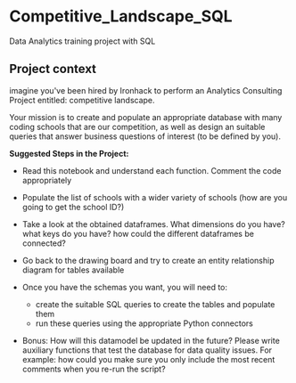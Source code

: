 # Competitive_Landscape_SQL
 Data Analytics training project with SQL

## Project context
imagine you've been hired by Ironhack to perform an Analytics Consulting Project entitled: competitive landscape.

Your mission is to create and populate an appropriate database with many coding schools that are our competition, as well as design an suitable queries that answer business questions of interest (to be defined by you).

**Suggested Steps in the Project:**


*   Read this notebook and understand each function. Comment the code appropriately

*   Populate the list of schools with a wider variety of schools (how are you going to get the school ID?)

* Take a look at the obtained dataframes. What dimensions do you have? what keys do you have? how could the different dataframes be connected?

* Go back to the drawing board and try to create an entity relationship diagram for tables available

* Once you have the schemas you want, you will need to:
  - create the suitable SQL queries to create the tables and populate them
  - run these queries using the appropriate Python connectors
  
* Bonus: How will this datamodel be updated in the future? Please write auxiliary functions that test the database for data quality issues. For example: how could you make sure you only include the most recent comments when you re-run the script?

